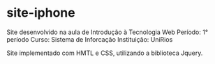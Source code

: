 # site-iphone
Site desenvolvido na aula de Introdução à Tecnologia Web
Período: 1° período
Curso: Sistema de Inforcação
Instituição: UniRios

Site implementado com HMTL e CSS, utilizando a biblioteca Jquery.

